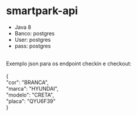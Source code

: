 
# smartpark-api

- Java 8
- Banco: postgres
- User: postgres
- pass: postgres

<br />
Exemplo json para os endpoint checkin e checkout:<br /><br />
{<br />
  "cor": "BRANCA",<br />
  "marca": "HYUNDAI",<br />
  "modelo": "CRETA",<br />
  "placa": "QYU6F39"<br />
}
